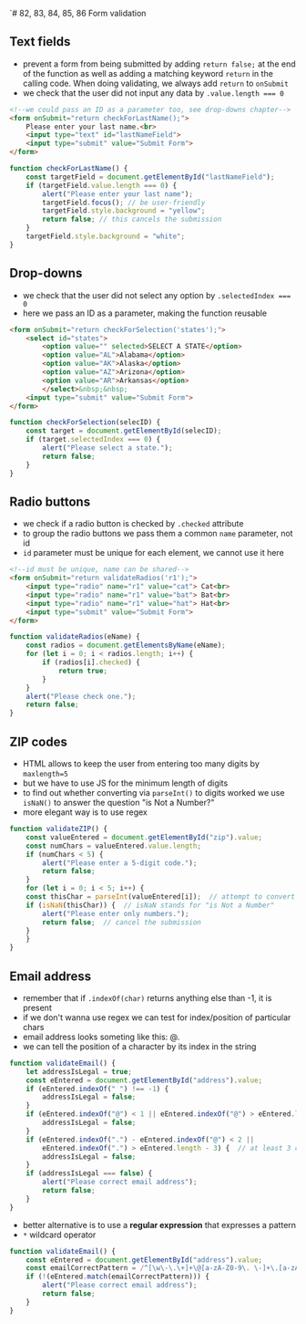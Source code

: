 `# 82, 83, 84, 85, 86 Form validation
## Text fields
- prevent a form from being submitted by adding `return false;` at the end of 
the function as well as adding a matching keyword `return` in the calling code. 
When doing validating, we always add `return` to `onSubmit`
- we check that the user did not input any data by `.value.length === 0`
```html
<!--we could pass an ID as a parameter too, see drop-downs chapter-->
<form onSubmit="return checkForLastName();">
    Please enter your last name.<br>
    <input type="text" id="lastNameField">
    <input type="submit" value="Submit Form">
</form>
```
```js
function checkForLastName() {
    const targetField = document.getElementById("lastNameField");
    if (targetField.value.length === 0) {
        alert("Please enter your last name");
        targetField.focus(); // be user-friendly
        targetField.style.background = "yellow";
        return false; // this cancels the submission
    }
    targetField.style.background = "white";
}
```
## Drop-downs
- we check that the user did not select any option by `.selectedIndex === 0`
- here we pass an ID as a parameter, making the function reusable
```html
<form onSubmit="return checkForSelection('states');">
    <select id="states">
        <option value="" selected>SELECT A STATE</option>
        <option value="AL">Alabama</option>
        <option value="AK">Alaska</option>
        <option value="AZ">Arizona</option>
        <option value="AR">Arkansas</option>
        </select>&nbsp;&nbsp;
    <input type="submit" value="Submit Form">
</form>
```
```js
function checkForSelection(selecID) {
    const target = document.getElementById(selecID);
    if (target.selectedIndex === 0) {
        alert("Please select a state.");
        return false;
    }
}
```
## Radio buttons
- we check if a radio button is checked by `.checked` attribute
- to group the radio buttons we pass them a common `name` parameter, not id
- `id` parameter must be unique for each element, we cannot use it here
```html
<!--id must be unique, name can be shared-->
<form onSubmit="return validateRadios('r1');">
    <input type="radio" name="r1" value="cat"> Cat<br>
    <input type="radio" name="r1" value="bat"> Bat<br>
    <input type="radio" name="r1" value="hat"> Hat<br>
    <input type="submit" value="Submit Form">
</form>
```
```js
function validateRadios(eName) {
    const radios = document.getElementsByName(eName);
    for (let i = 0; i < radios.length; i++) {
        if (radios[i].checked) {
            return true;
        }
    }
    alert("Please check one.");
    return false;
}
```
## ZIP codes
- HTML allows to keep the user from entering too many digits by `maxlength=5`
- but we have to use JS for the minimum length of digits
- to find out whether converting via `parseInt()` to digits worked we use `isNaN()`
to answer the question "is Not a Number?"
- more elegant way is to use regex
```js
function validateZIP() {
    const valueEntered = document.getElementById("zip").value;
    const numChars = valueEntered.value.length;
    if (numChars < 5) {
        alert("Please enter a 5-digit code.");
        return false;
    }
    for (let i = 0; i < 5; i++) {
    const thisChar = parseInt(valueEntered[i]);  // attempt to convert
    if (isNaN(thisChar)) {  // isNaN stands for "is Not a Number"
        alert("Please enter only numbers.");
        return false;  // cancel the submission
    }
    }
}
```
## Email address
- remember that if `.indexOf(char)` returns anything else than -1, it is present
- if we don't wanna use regex we can test for index/position of particular chars
- email address looks someting like this: <one char>@<one char>.<two chars>
- we can tell the position of a character by its index in the string
```js
function validateEmail() {
    let addressIsLegal = true;
    const eEntered = document.getElementById("address").value;
    if (eEntered.indexOf(" ") !== -1) {
        addressIsLegal = false;
    }
    if (eEntered.indexOf("@") < 1 || eEntered.indexOf("@") > eEntered.length - 5) {>
        addressIsLegal = false;
    }
    if (eEntered.indexOf(".") - eEntered.indexOf("@") < 2 ||
        eEntered.indexOf(".") > eEntered.length - 3) {  // at least 3 characters after a do
        addressIsLegal = false;
    }
    if (addressIsLegal === false) {
        alert("Please correct email address");
        return false;
    }
}
```
- better alternative is to use a **regular expression** that expresses a pattern
- `*` wildcard operator
```js
function validateEmail() {
    const eEntered = document.getElementById("address").value;
    const emailCorrectPattern = /^[\w\-\.\+]+\@[a-zA-Z0-9\. \-]+\.[a-zA-z0-9]{2,4}$/;
    if (!(eEntered.match(emailCorrectPattern))) {
        alert("Please correct email address");
        return false;
    }
}
```